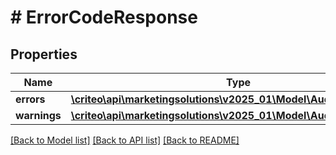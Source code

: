 # # ErrorCodeResponse

## Properties

Name | Type | Description | Notes
------------ | ------------- | ------------- | -------------
**errors** | [**\criteo\api\marketingsolutions\v2025_01\Model\AudienceError[]**](AudienceError.md) |  |
**warnings** | [**\criteo\api\marketingsolutions\v2025_01\Model\AudienceWarning[]**](AudienceWarning.md) |  | [optional]

[[Back to Model list]](../../README.md#models) [[Back to API list]](../../README.md#endpoints) [[Back to README]](../../README.md)
